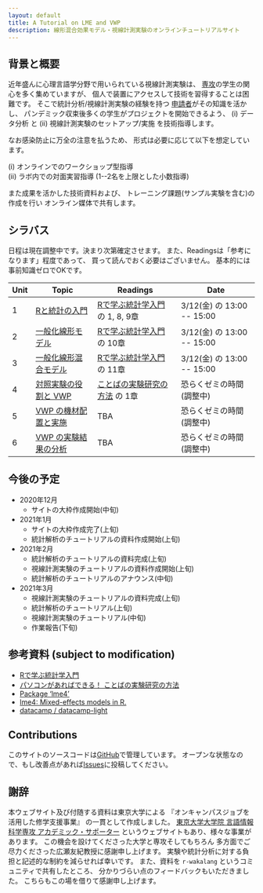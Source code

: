 ```yaml
---
layout: default
title: A Tutorial on LME and VWP
description: 線形混合効果モデル・視線計測実験のオンラインチュートリアルサイト
---
```


## 背景と概要

近年盛んに⼼理⾔語学分野で⽤いられている視線計測実験は、
[専攻](http://gamp.c.u-tokyo.ac.jp/)の学⽣の関⼼を多く集めていますが、
個⼈で装置にアクセスして技術を習得することは困難です。
そこで統計分析/視線計測実験の経験を持つ
[申請者](https://github.com/kishiyamat)がその知識を活かし、
パンデミック収束後多くの学⽣がプロジェクトを開始できるよう、
(i) データ分析 と
(ii) 視線計測実験のセットアップ/実施
を技術指導します。

なお感染防⽌に万全の注意を払うため、
形式は必要に応じて以下を想定しています。

(i) オンラインでのワークショップ型指導  
(ii) ラボ内での対⾯実習指導 (1--2名を上限とした⼩数指導)

また成果を活かした技術資料および、
トレーニング課題(サンプル実験を含む)の作成を⾏い
オンライン媒体で共有します。

<!--
150,000で50,000で4週と考えると12週分のコマになる。
1. 授業をする　
1. 動画として残す
1. ハンズオンは code camp
-->

## シラバス

日程は現在調整中です。決まり次第確定させます。
また、Readingsは「参考になります」程度であって、
買って読んでおく必要はございません。
基本的には事前知識ゼロでOKです。

| Unit | Topic                          | Readings                                  | Date                          |
|------|--------------------------------|-------------------------------------------|-------------------------------|
| 1    | [Rと統計の入門       ][day-1]  | [Rで学ぶ統計学入門][yellow] の 1, 8, 9章  |  3/12(金) の 13:00 -- 15:00   |
| 2    | [一般化線形モデル    ][day-2]  | [Rで学ぶ統計学入門][yellow] の 10章       |  3/12(金) の 13:00 -- 15:00   |
| 3    | [一般化線形混合モデル][day-3]  | [Rで学ぶ統計学入門][yellow] の 11章       |  3/12(金) の 13:00 -- 15:00   |
| 4    | [対照実験の役割と VWP][day-4]  | [ことばの実験研究の方法][nakatani] の 1章 |   恐らくゼミの時間 (調整中)   |
| 5    | [VWP の機材配置と実施][day-5]  | TBA                                       |   恐らくゼミの時間 (調整中)   |
| 6    | [VWP の実験結果の分析][day-1]  | TBA                                       |   恐らくゼミの時間 (調整中)   |

## 今後の予定

* 2020年12月
  * サイトの大枠作成開始(中旬)
* 2021年1月
  * サイトの大枠作成完了(上旬)
  * 統計解析のチュートリアルの資料作成開始(上旬)
* 2021年2月
  * 統計解析のチュートリアルの資料完成(上旬)
  * 視線計測実験のチュートリアルの資料作成開始(上旬)
  * 統計解析のチュートリアルのアナウンス(中旬)
* 2021年3月
  * 視線計測実験のチュートリアルの資料完成(上旬)
  * 統計解析のチュートリアル(上旬)
  * 視線計測実験のチュートリアル(中旬)
  * 作業報告(下旬)

## 参考資料 (subject to modification)

- [Rで学ぶ統計学入門][yellow]
- [パソコンがあればできる！ ことばの実験研究の方法][nakatani]
- [Package ‘lme4’][lme_pdf]
- [lme4: Mixed-effects models in R.][lme]
- [datacamp / datacamp-light][dc]


## Contributions

このサイトのソースコードは[GitHub][home]で管理しています。
オープンな状態なので、もし改善点があれば[Issues][issues]に投稿してください。

[lme]: https://www.r-project.org/nosvn/pandoc/lme4.html
[lme_pdf]: https://cran.r-project.org/web/packages/lme4/lme4.pdf
[dc]: https://github.com/datacamp/datacamp-light
[home]: https://github.com/kishiyamat/tutorial-lme-vwp/tree/gh-pages
[issues]: https://github.com/kishiyamat/tutorial-lme-vwp/issues
[yellow]: http://www.tkd-pbl.com/book/b279683.html
[nakatani]: http://www.hituzi.co.jp/hituzibooks/ISBN978-4-89476-964-9.htm
[day-1]: ./1.html
[day-2]: ./2.html
[day-3]: ./3.html
[day-4]: ./4.html
[day-5]: ./5.html
[day-6]: ./6.html
[tonton]: http://tonton.amaneku.com/list.php?id=20210131034707_wvCq57

## 謝辞

本ウェブサイト及び付随する資料は東京大学による
『オンキャンパスジョブを活用した修学支援事業』
の一貫として作成しました。
[東京大学大学院 言語情報科学専攻 アカデミック・サポーター](http://ut-oncampusjob.chips.jp/)
というウェブサイトもあり、様々な事業があります。
この機会を設けてくださった大学と専攻そしてもちろん
多方面でご尽力くださった広瀬友紀教授に感謝申し上げます。
実験や統計分析に対する負担と記述的な制約を減らせれば幸いです。
また、資料を `r-wakalang` というコミュニティで共有したところ、
分かりづらい点のフィードバックもいただきました。
こちらもこの場を借りて感謝申し上げます。

<!---
### Misc.

Your Pages site will use the layout and styles from the Jekyll theme you have selected in your
[repository settings](https://github.com/kishiyamat/tutorial-lme-vwp/settings). 
The name of this theme is saved in the Jekyll `_config.yml` configuration file.

### Support or Contact

Having trouble with Pages? Check out our [documentation](https://docs.github.com/categories/github-pages-basics/) or [contact support](https://github.com/contact) and we’ll help you sort it out.
-->
